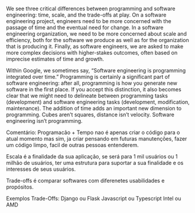 We see three critical differences between programming and software engineering: time, scale, and the trade-offs at play. On a software engineering project, engineers need to be more concerned with the passage of time and the eventual need for change. In a software engineering organization, we need to be more concerned about scale and efficiency, both for the software we produce as well as for the organization that is producing it. Finally, as software engineers, we are asked to make more complex decisions with higher-stakes outcomes, often based on imprecise estimates of time and growth.


Within Google, we sometimes say, “Software engineering is programming integrated over time.” Programming is certainly a significant part of software engineering: after all, programming is how you generate new software in the first place. If you accept this distinction, it also becomes clear that we might need to delineate between programming tasks (development) and software engineering tasks (development, modification, maintenance). The addition of time adds an important new dimension to programming. Cubes aren’t squares, distance isn’t velocity. Software engineering isn’t programming.

Comentário:
Programacão + Tempo nao é apenas criar o código para o atual momento mas sim, ja criar pensando em futuras manutenções, fazer um código limpo, facil de outras pessoas entenderem.

Escala é a finalidade da sua aplicação, se será para 1 mil usuários ou 1 milhão de usuários, ter uma estrutura para suportar a sua finalidade e os interesses de seus usuários.

Trade-offs é comparar softwares com diferenetes usabilidades e propósitos.



Exemplos Trade-Offs:
Django ou Flask
Javascript ou Typescript
Intel ou AMD

